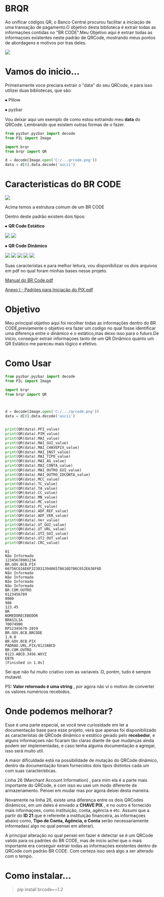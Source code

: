 # BRQR
Ao unificar códigos QR, o Banco Central procurou facilitar a iniciação de uma transação de pagamento.O objetivo desta biblioteca é extrair todas as informações contidas no "BR CODE".Meu Objetivo aqui é extrair todas as informaçoes existentes neste padrão de QRCode, mostrando meus pontos de abordagens e motivos por tras deles.



![](https://i.pinimg.com/originals/e4/af/9f/e4af9f0025a8ce68bee2cf5a1360a501.gif)

# Vamos do inicio...

Primeiramente voce preciara extrair o "data" do seu QRCode, e para isso utilizei duas bibliotecas, que são:

⦁	Pillow 

⦁	pyzbar


Vou deixar aqui um exemplo de como estou extraindo meu **data** do QRCode. Lembrando que existem outras formas de o fazer.
```python
from pyzbar.pyzbar import decode
from PIL import Image

import brqr
from brqr import QR

d = decode(Image.open('C:/...qrcode.png'))
data = d[0].data.decode('ascii')
```


# Caracteristicas do BR CODE

![](https://github.com/alexandremulina/brqr/blob/master/TabelaPradr%C3%A3o.jpg?raw=true)

Acima temos a estrutura comum de um BR CODE


Dentro deste padrão existem dois tipos:

⦁	**QR Code Estático**



![](https://github.com/alexandremulina/brqr/blob/master/QREstatico.jpg?raw=true)
![](https://github.com/alexandremulina/brqr/blob/master/QREstatico2.jpg?raw=true)

⦁ **QR Code Dinâmico**


![](https://github.com/alexandremulina/brqr/blob/master/QRDinamico1.jpg?raw=true)
![](https://github.com/alexandremulina/brqr/blob/master/QRDinamico2.jpg?raw=true)
![](https://github.com/alexandremulina/brqr/blob/master/QRDinamico3.jpg?raw=true)
![](https://github.com/alexandremulina/brqr/blob/master/QRDinamico4.jpg?raw=true)
![](https://github.com/alexandremulina/brqr/blob/master/QRDinamico5.jpg?raw=true)



Suas caracteristas e para melhor leitura, vou disponibilizar os dois arquivos em pdf no qual foram minhas bases nesse projeto.

[Manual do BR Code.pdf](https://github.com/alexandremulina/brqr/blob/master/Manual%20do%20BR%20Code.pdf)

[Anexo I - Padrões para Iniciação do PIX.pdf](https://github.com/alexandremulina/brqr/blob/master/Anexo%20I%20-%20Padr%C3%B5es%20para%20Inicia%C3%A7%C3%A3o%20do%20PIX.pdf)

# Objetivo

Meu principal objetivo aqui foi recolher todas as informações dentro do BR CODE,previamente o objetivo era fazer um codigo no qual fosse identificar uma diferença entre o dinâmico e o estático,mas deixo isso para o futuro.De início, conseguir extrair informaçoes tanto de um QR Dinâmico quanto um QR Estático me pareceu mais lógico e efetivo.

# Como Usar

```Python
from pyzbar.pyzbar import decode
from PIL import Image

import brqr
from brqr import QR



d = decode(Image.open('C:/.../qrcode.png'))
data = d[0].data.decode('ascii')


print(QR(data).PFI_value)
print(QR(data).PIM_value)
print(QR(data).MAI_value)
print(QR(data).MAI_GUI_value)
print(QR(data).MAI_CHAVEPIX_value)
print(QR(data).MAI_INST_value)
print(QR(data).MAI_TIPO_value)
print(QR(data).MAI_AG_value)
print(QR(data).MAI_CONTA_value)
print(QR(data).MAI_OUTRO_GUI_value)
print(QR(data).MAI_OUTRO_IDCONTA_value)
print(QR(data).MCC_value)
print(QR(data).TC_value)
print(QR(data).TA_value)
print(QR(data).CC_value)
print(QR(data).MN_value)
print(QR(data).MC_value)
print(QR(data).PC_value)
print(QR(data).ADF_REF_value)
print(QR(data).ADF_VER_value)
print(QR(data).Ver_value)
print(QR(data).UT_GUI_value)
print(QR(data).UT_URL_value)
print(QR(data).UT2_GUI_value)
print(QR(data).UT2_OUT_value)
print(QR(data).CRC_value)
```
```
01
Não Informado
12345678901234
BR.GOV.BCB.PIX
66756C616E6F32303139406578616D706C652E636F6D
Não Informado
Não Informado
Não Informado
Não Informado
BR.COM.OUTRO
0123456789
0000
986
123.45
BR
NOMEDORECEBEDOR
BRASILIA
70074900
RP12345678-2019
BR.GOV.BCB.BRCODE
1.0.0
BR.GOV.BCB.PIX
PADRAO.URL.PIX/0123ABCD
BR.COM.OUTRO
0123.ABCD.3456.WXYZ
EB76
[Finished in 1.0s]
```


Sei que não fui muito criativo com as variaveis :D, porém, tudo é sempre mutavel.


PS: **Valor retornado é uma string** , por agora não vi o motivo de converter os valores numéricos recebidos.

# Onde podemos melhorar?

Esse é uma parte especial, se você teve curiosidade em ler a documentação base para esse projeto, verá que apenas foi disponibilizado as característas de QRCode dinâmico e estático gerado pelo **recebedor**, e alguns informaçoes não ficaram tão claras diante de que mudanças ainda podem ser implementadas, e caso tenha alguma documentação a agregar, isso será muito util.

A maior dificuldade está na possibilidade de mutação do QRCode dinâmico, dentro da documentação foram fornecidos dois tipos distintos cada um com suas características.

Linha 26 (Marchant Account Information) , para mim ela é a parte mais importante do QRCode, e com isso eu usei um modo diferente de armazenamento. Pensei em mudar mas por agora deixei desta maneira.

Novamente na linha 26, existe uma diferença entre os dois QRCodes dinâmicos, em um deles é enviado a **CHAVE PIX** , e no outro é fornecido mais informaçoes, como instituição, conta, agência e etc. Assumi que a partir do **ID 21** que é referente a instituição financeira, as informaçoes abaixo como, **Tipo de Conta, Agência, e Conta** serão necessariamente informadas( algo no qual pensei em alterar).

A principal alteração no qual pensei em fazer é detectar se é um QRCode valido para os padrões do BR CODE, mas de início achei que o mais importante era conseguir extrair todas as informações existentes dentro de QRCode com padrão BR CODE. Com certeza isso será algo a ser alterado com o tempo.

# Como instalar...


> pip install brcode==1.2



